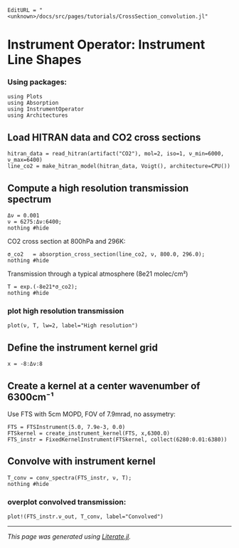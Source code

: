 ```@meta
EditURL = "<unknown>/docs/src/pages/tutorials/CrossSection_convolution.jl"
```

# Instrument Operator: Instrument Line Shapes

###  Using packages:

```@example CrossSection_convolution
using Plots
using Absorption
using InstrumentOperator
using Architectures
```

## Load HITRAN data and CO2 cross sections

```@example CrossSection_convolution
hitran_data = read_hitran(artifact("CO2"), mol=2, iso=1, ν_min=6000, ν_max=6400)
line_co2 = make_hitran_model(hitran_data, Voigt(), architecture=CPU())
```

## Compute a high resolution transmission spectrum

```@example CrossSection_convolution
Δν = 0.001
ν = 6275:Δν:6400;
nothing #hide
```

CO2 cross section at 800hPa and 296K:

```@example CrossSection_convolution
σ_co2   = absorption_cross_section(line_co2, ν, 800.0, 296.0);
nothing #hide
```

Transmission through a typical atmosphere (8e21 molec/cm²)

```@example CrossSection_convolution
T = exp.(-8e21*σ_co2);
nothing #hide
```

### plot high resolution transmission

```@example CrossSection_convolution
plot(ν, T, lw=2, label="High resolution")
```

## Define the instrument kernel grid

```@example CrossSection_convolution
x = -8:Δν:8
```

## Create a kernel at a center wavenumber of 6300cm⁻¹
Use FTS with 5cm MOPD, FOV of 7.9mrad, no assymetry:

```@example CrossSection_convolution
FTS = FTSInstrument(5.0, 7.9e-3, 0.0)
FTSkernel = create_instrument_kernel(FTS, x,6300.0)
FTS_instr = FixedKernelInstrument(FTSkernel, collect(6280:0.01:6380))
```

## Convolve with instrument kernel

```@example CrossSection_convolution
T_conv = conv_spectra(FTS_instr, ν, T);
nothing #hide
```

### overplot convolved transmission:

```@example CrossSection_convolution
plot!(FTS_instr.ν_out, T_conv, label="Convolved")
```

---

*This page was generated using [Literate.jl](https://github.com/fredrikekre/Literate.jl).*

